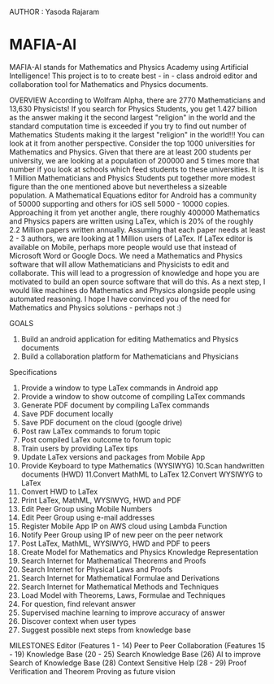 AUTHOR : Yasoda Rajaram 
# MAFIA-AI

MAFIA-AI stands for Mathematics and Physics Academy using Artificial Intelligence! This project is to to create best - in - class android editor and collaboration tool for Mathematics and Physics documents.
 
OVERVIEW
According to Wolfram Alpha, there are 2770 Mathematicians and 13,630 Physicists! If you search for Physics Students, you get 1.427 billion as the answer making it the second largest "religion" in the world and the standard computation time is exceeded if you try to find out number of Mathematics Students making it the largest "religion" in the world!!! You can look at it from another perspective. Consider the top 1000 universities for Mathematics and Physics. Given that there are at least 200 students per university, we are looking at a population of 200000 and 5 times more that number if you look at schools which feed students to these universities. It is 1 Million Mathematicians and Physics Students put together more modest figure than the one mentioned above but nevertheless a sizeable population. A Mathematical Equations editor for Android has a community of 50000 supporting and others for iOS sell 5000 - 10000 copies. Approaching it from yet another angle, there roughly 400000 Mathematics and Physics papers are written using LaTex, which is 20% of the roughly 2.2 Million papers written annually. Assuming that each paper needs at least 2 - 3 authors, we are looking at 1 Million users of LaTex. If LaTex editor is available on Mobile, perhaps more people would use that instead of Microsoft Word or Google Docs. We need a Mathematics and Physics software that will allow Mathematicians and Physicists to edit and collaborate. This will lead to a progression of knowledge and hope you are motivated to build an open source software that will do this. As a next step, I would like machines do Mathematics and Physics alongside people using automated reasoning. I hope I have convinced you of the need for Mathematics and Physics solutions - perhaps not :) 

GOALS
1. Build an android application for editing Mathematics and Physics documents 
2. Build a collaboration platform for Mathematicians and Physicians 

Specifications
1. Provide a window to type LaTex commands in Android app
2. Provide a window to show outcome of compiling LaTex commands  
3. Generate PDF document by compiling LaTex commands 
3. Save PDF document locally 
4. Save PDF document on the cloud (google drive)
5. Post raw LaTex commands to forum topic 
6. Post compiled LaTex outcome to forum topic 
7. Train users by providing LaTex tips 
8. Update LaTex versions and packages from Mobile App 
9. Provide Keyboard to type Mathematics (WYSIWYG)
10.Scan handwritten documents (HWD)
11.Convert MathML to LaTex
12.Convert WYSIWYG to LaTex
13. Convert HWD to LaTex
14. Print LaTex, MathML, WYSIWYG, HWD and PDF 
15. Edit Peer Group using Mobile Numbers 
16. Edit Peer Group using e-mail addresses 
17. Register Mobile App IP on AWS cloud using Lambda Function 
18. Notify Peer Group using IP of new peer on the peer network
19. Post LaTex, MathML, WYSIWYG, HWD and PDF  to peers
20. Create Model for Mathematics and Physics Knowledge Representation
21. Search Internet for Mathematical Theorems and Proofs 
22. Search Internet for Physical Laws and Proofs 
23. Search Internet for Mathematical Formulae and Derivations
24. Search Internet for Mathematical Methods and Techniques 
25. Load Model with Theorems, Laws, Formulae and Techniques
26. For question, find relevant answer 
27. Supervised machine learning to improve accuracy of answer 
28. Discover context when user types 
29. Suggest possible next steps from knowledge base 

MILESTONES 
Editor (Features 1 - 14) Peer to Peer Collaboration (Features 15 - 19) Knowledge Base (20 - 25) Search Knowledge Base (26) AI to improve Search of Knowledge Base (28) Context Sensitive Help (28 - 29) Proof Verification and Theorem Proving as future vision

